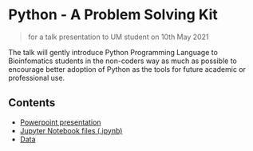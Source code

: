 # Python - A Problem Solving Kit
> for a talk presentation to UM student on 10th May 2021

The talk will gently introduce Python Programming Language to Bioinfomatics students in the non-coders way as much as possible to encourage better adoption of Python as the tools for future academic or professional use.

## Contents

- [Powerpoint presentation]()
- [Jupyter Notebook files (.ipynb)]()
- [Data]()